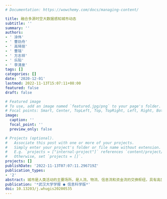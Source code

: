 ```yaml
---
# Documentation: https://wowchemy.com/docs/managing-content/

title: 融合多源时空大数据感知城市动态
subtitle: ''
summary: ''
authors:
- ' 涂伟'
- ' 曹劲舟'
- ' 高琦丽'
- ' 曹瑞'
- ' 方志祥'
- ' 乐阳'
- ' 李清泉'
tags: []
categories: []
date: '2020-12-01'
lastmod: 2022-11-13T15:07:11+08:00
featured: false
draft: false

# Featured image
# To use, add an image named `featured.jpg/png` to your page's folder.
# Focal points: Smart, Center, TopLeft, Top, TopRight, Left, Right, BottomLeft, Bottom, BottomRight.
image:
  caption: ''
  focal_point: ''
  preview_only: false

# Projects (optional).
#   Associate this post with one or more of your projects.
#   Simply enter your project's folder or file name without extension.
#   E.g. `projects = ["internal-project"]` references `content/project/deep-learning/index.md`.
#   Otherwise, set `projects = []`.
projects: []
publishDate: '2022-11-13T07:07:11.296719Z'
publication_types:
- '2'
abstract: 城市是人类活动的主要场所，是人流、物流、信息流和资金流的交换枢纽，具有高度的动态性和复杂性。智慧城市建设提供了卫星与无人机遥感、移动感知、社会感知、众包感知等多种时空感知大数据的数据获取手段，为分析城市空间、人类行为及其二者之间的交互等城市动态提供了新途径。介绍了城市动态感知的框架，论述了空间动态、人类行为动态、``空间-行为''交互动态感知等典型应用，讨论了融合多源时空大数据感知城市动态研究中存在的时空大数据不确定性、城市感知多视角学习、结果验证、城市多要素级联影响等问题。展望未来，城市动态研究应结合泛在物联网产生的实时数据，捕捉多维、多时空分辨率的多维城市动态，提升时空大数据在精细化城市治理中的应用深度，切实解决城市问题。
publication: '*武汉大学学报 ● 信息科学版*'
doi: 10.13203/j.whugis20200535
---
```

